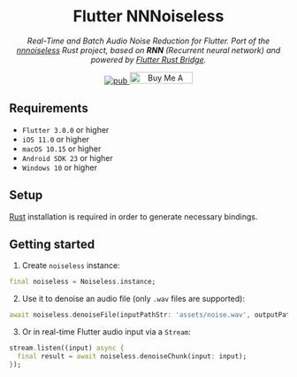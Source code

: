 <div align="center">

# Flutter NNNoiseless

_Real-Time and Batch Audio Noise Reduction for Flutter. Port of the [nnnoiseless](https://github.com/jneem/nnnoiseless) Rust project, based on **RNN** (Recurrent neural network) and powered by [Flutter Rust Bridge](https://pub.dev/packages/flutter_rust_bridge)._

<p align="center">
  <a href="https://pub.dev/packages/flutter_nnnoiseless">
     <img src="https://img.shields.io/badge/pub-1.0.0-blue?logo=dart" alt="pub">
  </a>
  <a href="https://buymeacoffee.com/sk3llo" target="_blank"><img src="https://cdn.buymeacoffee.com/buttons/default-orange.png" alt="Buy Me A Coffee" height="21" width="114"></a>
</p>
</div>

## Requirements

- `Flutter 3.0.0` or higher
- `iOS 11.0` or higher
- `macOS 10.15` or higher
- `Android SDK 23` or higher
- `Windows 10` or higher

## Setup

[Rust](https://www.rust-lang.org/learn/get-started) installation is required in order to generate necessary bindings.

## Getting started

1. Create `noiseless` instance:

```dart
final noiseless = Noiseless.instance;
```

2. Use it to denoise an audio file (only `.wav` files are supported):

```dart
await noiseless.denoiseFile(inputPathStr: 'assets/noise.wav', outputPathStr: 'assets/output.wav');
```

3. Or in real-time Flutter audio input via a `Stream`:

```dart
stream.listen((input) async {
  final result = await noiseless.denoiseChunk(input: input);
});
```